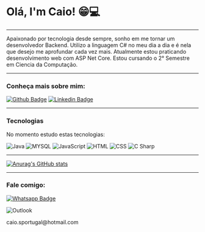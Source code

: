 # Olá, I'm Caio! 😁💻

<hr>

<p>Apaixonado por tecnologia desde sempre, sonho em me tornar um desenvolvedor Backend. 
Utilizo a linguagem C# no meu dia a dia e é nela que desejo me aprofundar cada vez mais. Atualmente estou praticando desenvolvimento web com ASP Net Core.
Estou cursando o 2° Semestre em Ciencia da Computação.</p>

<hr>

### Conheça mais sobre mim:
[![Github Badge](https://img.shields.io/badge/GitHub-100000?style=for-the-badge&logo=github&logoColor=white)](https://github.com/caiosantosp)
[![Linkedin Badge](https://img.shields.io/badge/LinkedIn-0077B5?style=for-the-badge&logo=linkedin&logoColor=white)](https://www.linkedin.com/in/caiosantosportugal/)

<hr>

### Tecnologias

<p> No momento estudo estas tecnologias:</p>

<span> 
<img src="https://img.shields.io/badge/Java-ED8B00?style=for-the-badge&logo=java&logoColor=white" alt="Java"/>
<img src="https://img.shields.io/badge/MySQL-00000F?style=for-the-badge&logo=mysql&logoColor=white" alt="MYSQL"/>
<img src="https://img.shields.io/badge/JavaScript-F7DF1E?style=for-the-badge&logo=javascript&logoColor=black" alt="JavaScript"/>
<img src="https://img.shields.io/badge/HTML5-E34F26?style=for-the-badge&logo=html5&logoColor=white" alt="HTML"/>
<img src="https://img.shields.io/badge/CSS3-1572B6?style=for-the-badge&logo=css3&logoColor=white" alt="CSS"/>
<img src="https://img.shields.io/badge/C%23-239120?style=for-the-badge&logo=c-sharp&logoColor=white" alt="C Sharp"/>
</span>

<hr>

[![Anurag's GitHub stats](https://github-readme-stats.vercel.app/api?username=caiosantosp)](https://github.com/anuraghazra/github-readme-stats)

<hr>

### Fale comigo:

[![Whatsapp Badge](https://img.shields.io/badge/WhatsApp-25D366?style=for-the-badge&logo=whatsapp&logoColor=white)](https://api.whatsapp.com/send?phone=5511962739816&text=Ol%C3%A1%2C%20me%20mande%20uma%20mensagem.)
<p><img src="https://img.shields.io/badge/Microsoft_Outlook-0078D4?style=for-the-badge&logo=microsoft-outlook&logoColor=white" alt="Outlook"/>
</p>caio.sportugal@hotmail.com




